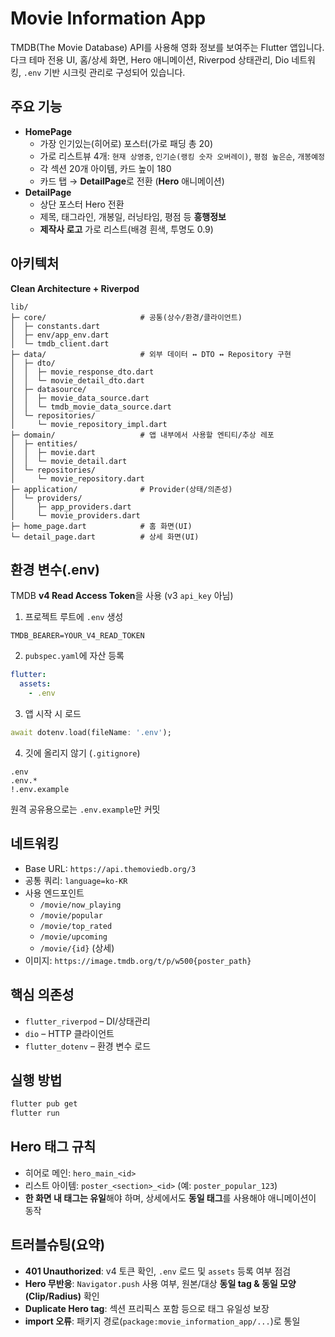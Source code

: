 # Movie Information App

TMDB(The Movie Database) API를 사용해 영화 정보를 보여주는 Flutter 앱입니다. 
다크 테마 전용 UI, 홈/상세 화면, Hero 애니메이션, Riverpod 상태관리, Dio 네트워킹, `.env` 기반 시크릿 관리로 구성되어 있습니다.

## 주요 기능
- **HomePage**
  - 가장 인기있는(히어로) 포스터(가로 패딩 총 20)
  - 가로 리스트뷰 4개: `현재 상영중`, `인기순(랭킹 숫자 오버레이)`, `평점 높은순`, `개봉예정`
  - 각 섹션 20개 아이템, 카드 높이 180
  - 카드 탭 → **DetailPage**로 전환 (**Hero** 애니메이션)
- **DetailPage**
  - 상단 포스터 Hero 전환
  - 제목, 태그라인, 개봉일, 러닝타임, 평점 등 **흥행정보**
  - **제작사 로고** 가로 리스트(배경 흰색, 투명도 0.9)

## 아키텍처
**Clean Architecture + Riverpod**

```
lib/
├─ core/                     # 공통(상수/환경/클라이언트)
│  ├─ constants.dart
│  ├─ env/app_env.dart
│  └─ tmdb_client.dart
├─ data/                     # 외부 데이터 ↔ DTO ↔ Repository 구현
│  ├─ dto/
│  │  ├─ movie_response_dto.dart
│  │  └─ movie_detail_dto.dart
│  ├─ datasource/
│  │  ├─ movie_data_source.dart
│  │  └─ tmdb_movie_data_source.dart
│  └─ repositories/
│     └─ movie_repository_impl.dart
├─ domain/                   # 앱 내부에서 사용할 엔티티/추상 레포
│  ├─ entities/
│  │  ├─ movie.dart
│  │  └─ movie_detail.dart
│  └─ repositories/
│     └─ movie_repository.dart
├─ application/              # Provider(상태/의존성)
│  └─ providers/
│     ├─ app_providers.dart
│     └─ movie_providers.dart
├─ home_page.dart            # 홈 화면(UI)
└─ detail_page.dart          # 상세 화면(UI)
```

## 환경 변수(.env)
TMDB **v4 Read Access Token**을 사용 (v3 `api_key` 아님)

1) 프로젝트 루트에 `.env` 생성
```env
TMDB_BEARER=YOUR_V4_READ_TOKEN
```
2) `pubspec.yaml`에 자산 등록
```yaml
flutter:
  assets:
    - .env
```
3) 앱 시작 시 로드
```dart
await dotenv.load(fileName: '.env');
```
4) 깃에 올리지 않기 (`.gitignore`)
```gitignore
.env
.env.*
!.env.example
```
원격 공유용으로는 `.env.example`만 커밋

## 네트워킹
- Base URL: `https://api.themoviedb.org/3`
- 공통 쿼리: `language=ko-KR`
- 사용 엔드포인트
  - `/movie/now_playing`
  - `/movie/popular`
  - `/movie/top_rated`
  - `/movie/upcoming`
  - `/movie/{id}` (상세)
- 이미지: `https://image.tmdb.org/t/p/w500{poster_path}`

## 핵심 의존성
- `flutter_riverpod` – DI/상태관리
- `dio` – HTTP 클라이언트
- `flutter_dotenv` – 환경 변수 로드

## 실행 방법
```bash
flutter pub get
flutter run
```

## Hero 태그 규칙
- 히어로 메인: `hero_main_<id>`
- 리스트 아이템: `poster_<section>_<id>` (예: `poster_popular_123`)
- **한 화면 내 태그는 유일**해야 하며, 상세에서도 **동일 태그**를 사용해야 애니메이션이 동작

## 트러블슈팅(요약)
- **401 Unauthorized**: v4 토큰 확인, `.env` 로드 및 `assets` 등록 여부 점검
- **Hero 무반응**: `Navigator.push` 사용 여부, 원본/대상 **동일 tag & 동일 모양(Clip/Radius)** 확인
- **Duplicate Hero tag**: 섹션 프리픽스 포함 등으로 태그 유일성 보장
- **import 오류**: 패키지 경로(`package:movie_information_app/...`)로 통일
